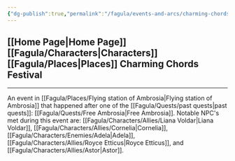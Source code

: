 ```yaml
---
{"dg-publish":true,"permalink":"/fagula/events-and-arcs/charming-chords-festival/"}
---
```


[[Home Page\|Home Page]]
[[Fagula/Characters\|Characters]]
[[Fagula/Places\|Places]]
Charming Chords Festival
--
___
An event in [[Fagula/Places/Flying station of Ambrosia\|Flying station of Ambrosia]] that happened after one of the [[Fagula/Quests/past quests\|past quests]]: [[Fagula/Quests/Free Ambrosia\|Free Ambrosia]]. Notable NPC's met during this event are: [[Fagula/Characters/Allies/Liana Voldar\|Liana Voldar]], [[Fagula/Characters/Allies/Cornelia\|Cornelia]], [[Fagula/Characters/Enemies/Adela\|Adela]], [[Fagula/Characters/Allies/Royce Etticus\|Royce Etticus]], and [[Fagula/Characters/Allies/Astor\|Astor]].